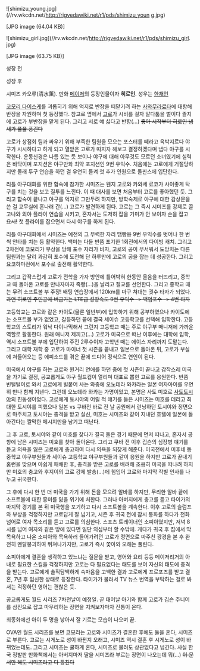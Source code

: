 ![shimizu_young.jpg](//rv.wkcdn.net/http://rigvedawiki.net/r1/pds/shimizu_youn
g.jpg)

[JPG image (64.04 KB)]

![shimizu_girl.jpg](//rv.wkcdn.net/http://rigvedawiki.net/r1/pds/shimizu_girl.
jpg)

[JPG image (63.75 KB)]

성장 전

성장 후

  
시미즈 카오루(清水薫). 만화 [메이저](%EB%A9%94%EC%9D%B4%EC%A0%80.md)의 등장인물이자 **히로인**. 성우는
[한채언](%ED%95%9C%EC%B1%84%EC%96%B8.md)

[코모리 다이스케](%EC%BD%94%EB%AA%A8%EB%A6%AC%20%EB%8B%A4%EC%9D%B4%EC%8A%A4%EC%BC%80.md)를 괴롭히기 위해 억지로 반장을 떠맡기려 하는 [사와무라료타](%EC%82%AC%EC%99%80%EB%AC%B4%EB%9D%BC%20%EB%A3%8C%ED%83%80.md)에 대항해 반장을
자원하며 첫 등장했다. 참고로 옆에서
[고로](%EC%8B%9C%EA%B2%8C%EB%85%B8%20%EA%B3%A0%EB%A1%9C.md)가 시비를 걸자 말다툼을 벌이다
졸지에 고로가 부반장을 맡게 된다. 그리고 서로 얘 싫다고 반항(...) <del>좋아 시작부터 히로인 냄새가 풀풀 풍긴다</del>

고로가 상점회 팀과 싸우기 위해 부족한 팀원을 모으는 포스터를 떼라고 윽박지르다 야구가 시시하다고 하게 되고 열받은 고로가 따지자 해보고
결정하겠다며 냅다 야구를 시작한다. 운동신경은 나름 있는 듯 보이나 야구에 대해 아무것도 모르던 소녀였기에 실력은 바닥이며 포지션은 야구만화
최약 포지션인 9번 우익수. 처음에는 고로에게 거절당하지만 몰래 투구 연습을 하던 걸 우연히 들켜 첫 추가 인원으로 돌핀스에 입단한다.

리틀 야구대회를 위한 합숙에 참가한 시미즈는 웬지 고로와 카와세 료코가 사이좋게 탁구를 치는 것을 보고 질투를 느낀다. 이 때 대사를 보면
처음부터 고로를 좋아했던 듯. 그리고 합숙이 끝나고 야구를 억지로 그만두려 하지만, 방학숙제로 야구에 대한 감상문을 쓴 걸 교무실에 혼나러
간(...) 고로가 발견하게 된다. 고로는 그 즉시 시미즈를 강제로 끌고나와 외야 플라이 연습을 시키고, 혼자서는 도저히 잡을 기미가 안
보이자 손을 잡고 <del>요시!</del> 첫 플라이를 잡으면서 다시 야구를 하게 된다.

리틀 야구대회에서 시미즈는 예전의 그 무력한 자리 땜빵용 9번 우익수를 벗어나 한 번씩 안타를 치는 등 활약한다. 백미는 다들 반쯤 포기한
1회전에서의 다이빙 캐치. 그리고 2차전에 코모리가 부상을 당해 포수 자리가 비자, 고로의 공이 무서워서 도망치는 다른 팀원과는 달리 과감히
포수에 도전해 단 하루만에 고로의 공을 잡는 데 성공한다. 그리고 요코하마전에서 포수로 출전해 활약한다.

그리고 갑작스럽게 고로가 전학을 가자 방안에 틀어박혀 한동안 울음을 터뜨리고, 중학교 때 돌아온 고로를 만나자마자 죽빵(...)을 날리고
절교를 선언한다. 그리고 중학교 때는 무려 소프트볼 부 주장! 배팅 연습장에서 120km를 마구 쳐대는 굇수 타자가 되었다. <del>과연
히로인 주인공에 버금가는 LTE급 성장속도 9번 우익수 -> 백업포수 -> 4번 타자</del>

고등학교는 고로와 같은 카이도(물론 일반부)에 입학하기 위해 공부하였으나 카이도에는 소프트볼 부가 없었고, 갈등하던 끝에 결국 세이슈
고등학교를 선택해 입학한다. 고등학교의 스토리가 워낙 다이나믹해서 그런지 고등학교 때는 주로 야구부 매니저에 가까운 역할로 활동한다. 원래
매니저 제끼고(...) 고로가 미국으로 떠난 이후에는 대학에 입학, 역시 소프트볼 부에 입단하여 주전 2루수이자 고학년 때는 에이스 자리까지
도맡는다. 그리고 대학 재학 중 고로가 마이너 첫 시즌을 끝내고 일본으로 돌아온 뒤, 고로가 부실에 쳐들어오는 등 에피소드를 겪은 끝에
드디어 정식으로 연인이 된다.

미국에서 야구를 하는 고로와 원거리 연애를 하던 중에 첫 시즌이 끝나고 갑작스레 미국을 가기로 결정, 공교롭게도 야구 월드컵이 열리며 대표로
뽑힌 고로를 응원한다. 반쯤 빈털털이로 와서 고로에게 빌붙어 사는 와중에 오노데라 와카라는 일본 여자아이를 우연히 만나 함께 지낸다. 그런데
오노데라 와카는 가명이었고, 본명은 사토 미호로 [사토토시야](%EC%82%AC%ED%86%A0%20%ED%86%A0%EC%8B%9C%EC%95%BC.md)의 친동생이었다. 고로에게
토시야의 어릴 적 얘기를 들은 시미즈는 미호를 데리고 최대한 토시야를 피했으나 일본 vs 쿠바전 바로 전 날 공원에서 런닝하던 토시야와
정면으로 마주치고 토시야는 충격을 받고 실신, 미호는 시미즈와 같이 지내던 호텔에 일본에 돌아간다는 짤막한 메시지만을 남기고 떠난다.

그 후 고로, 토시야와 같이 미호를 찾다가 결국 둘은 경기 때문에 먼저 떠나고, 혼자서 공항에 남은 시미즈는 미호를 찾아 돌아온다. 그리고
쿠바 전 이후 깁슨의 심장병 얘기를 듣고 의욕을 잃은 고로에게 충고하여 다시 의욕을 되찾게 해준다. 미국전에서 미후네 동중학교 야구부원들과
세이슈 고등학교 야구부원들과 같이 응원을 하지만 고로가 끝내기 홈런을 맞으며 아쉽게 패배한 후, 충격을 받은 고로를 배려해 조용히 미국을
떠나려 하지만 미호의 충고와 후지이의 고로 강제 발송(...)에 힘입어 고로와 마지막 작별 인사를 나누고 귀국한다.

그 후에 다시 한 번 더 미국을 가기 위해 돈을 모으려 알바를 하지만, 무리한 알바 끝에 소프트볼에 대한 흥미를 잃을 위기에 처한다. 그러나
아버지에게 충고를 듣고 타이가의 마지막 경기를 본 뒤 미국행을 포기하고 다시 소프트볼을 계속한다. 이후 고로의 슬럼프와 부상을 걱정하지만
고로답게 잘 넘기고, 시즌 후 귀국 전에 잠시 통화를 하다가 전화 넘어로 여자 목소리를 듣고 고로를 의심한다. 스포츠 트레이너인
소피아였지만, 저녁 8시를 넘어 여자와 같은 방에 있다면 일단 의심부터 할 수밖에. 게다가 귀국 후 집에서 막 목욕하고 나온 소피아와
목욕하러 들어가려던 고로가 정면으로 마주친 광경을 본 후 완전히 멘탈붕괴하여 뛰쳐나가지만, 고로가 즉시 쫓아와 오해는 풀린다.

소피아에게 결혼을 생각하고 있느냐는 질문을 받고, 영어와 요리 등등 메이저리거의 아내로 필요한 스킬을 걱정하지만 고로는 다 필요없다는 태도를
보여 자신의 태도에 충격을 받는다. 고로에게 솔직담백하게 속마음을 고백한 결과 고로에게 프로포즈를 받고 결혼, 7년 후 임신한 상태로
등장한다. 타이가가 불러서 TV 뉴스 번역을 부탁하는 걸로 봐서는 걱정하던 영어는 괜찮은 듯.

공교롭게도 월드 시리즈 7차전날이 예정일. 곧 태어날 아기와 함께 고로가 깁슨 주니어를 삼진으로 잡고 마무리하는 장면을 지켜보자마자 진통이
온다.

최종화에선 아이 두 명을 낳아서 잘 기르는 모습이 나오며 끝.

OVA인 월드 시리즈를 보면 코모리는 고로와 시미즈가 결혼한 후에도 둘을 혼다, 시미즈로 부른다. 고로는 시게노로 성이 바뀐지 오래고,
시미즈 역시 결혼 후 시게노로 성이 바뀌었는데도. 그리고 시미즈는 쿨하게 혼다, 시미즈로 불러도 상관없다고 넘긴다. 사실 한국 정발판
만화책에서는 아버지마저 딸을 시미즈라 부르는 장면이 나오는데 뭐(...) <del>이 문서만 해도 시미즈라고 다 퉁친다</del>

